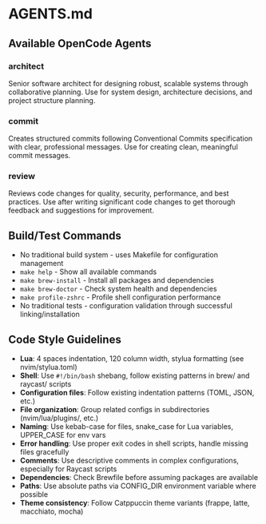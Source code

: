# AGENTS.md

## Available OpenCode Agents

### architect
Senior software architect for designing robust, scalable systems through collaborative planning. Use for system design, architecture decisions, and project structure planning.

### commit  
Creates structured commits following Conventional Commits specification with clear, professional messages. Use for creating clean, meaningful commit messages.

### review
Reviews code changes for quality, security, performance, and best practices. Use after writing significant code changes to get thorough feedback and suggestions for improvement.

## Build/Test Commands
- No traditional build system - uses Makefile for configuration management
- `make help` - Show all available commands
- `make brew-install` - Install all packages and dependencies
- `make brew-doctor` - Check system health and dependencies
- `make profile-zshrc` - Profile shell configuration performance
- No traditional tests - configuration validation through successful linking/installation

## Code Style Guidelines
- **Lua**: 4 spaces indentation, 120 column width, stylua formatting (see nvim/stylua.toml)
- **Shell**: Use `#!/bin/bash` shebang, follow existing patterns in brew/ and raycast/ scripts
- **Configuration files**: Follow existing indentation patterns (TOML, JSON, etc.)
- **File organization**: Group related configs in subdirectories (nvim/lua/plugins/, etc.)
- **Naming**: Use kebab-case for files, snake_case for Lua variables, UPPER_CASE for env vars
- **Error handling**: Use proper exit codes in shell scripts, handle missing files gracefully
- **Comments**: Use descriptive comments in complex configurations, especially for Raycast scripts
- **Dependencies**: Check Brewfile before assuming packages are available
- **Paths**: Use absolute paths via CONFIG_DIR environment variable where possible
- **Theme consistency**: Follow Catppuccin theme variants (frappe, latte, macchiato, mocha)